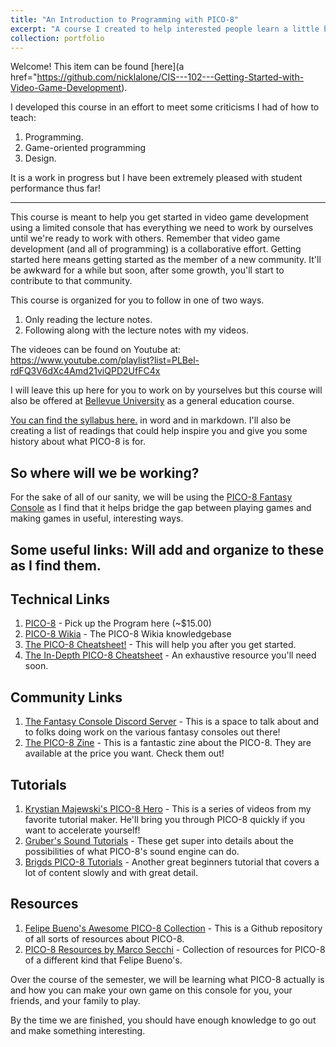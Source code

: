 ```yaml
---
title: "An Introduction to Programming with PICO-8"
excerpt: "A course I created to help interested people learn a little bit about how computer programming works. <br/><br/><img src='/images/pico-8.gif'>"
collection: portfolio
---
```


Welcome! This item can be found [here](a href="https://github.com/nicklalone/CIS---102---Getting-Started-with-Video-Game-Development).

I developed this course in an effort to meet some criticisms I had of how to teach: 

1. Programming.
2. Game-oriented programming
3. Design. 

It is a work in progress but I have been extremely pleased with student performance thus far!

---

This course is meant to help you get started in video game development using a limited console that has everything we need to work by ourselves until we're ready to work with others. Remember that video game development (and all of programming) is a collaborative effort. Getting started here means getting started as the member of a new community. It'll be awkward for a while but soon, after some growth, you'll start to contribute to that community. 

This course is organized for you to follow in one of two ways. 
1. Only reading the lecture notes. 
1. Following along with the lecture notes with my videos. 

The videoes can be found on Youtube at: https://www.youtube.com/playlist?list=PLBel-rdFQ3V6dXc4Amd21viQPD2UfFC4x

I will leave this up here for you to work on by yourselves but this course will also be offered at [Bellevue University](http://www.bellevue.edu/) as a general education course. 

[You can find the syllabus here.](course%20documents/syllabus) in word and in markdown. I'll also be creating a list of readings that could help inspire you and give you some history about what PICO-8 is for.

## So where will we be working?

For the sake of all of our sanity, we will be using the [PICO-8 Fantasy Console](https://www.lexaloffle.com/pico-8.php) as I find that it helps bridge the gap between playing games and making games in useful, interesting ways.

## **Some useful links:** Will add and organize to these as I find them.

## **Technical Links**
1. [PICO-8](https://www.lexaloffle.com/pico-8.php) - Pick up the Program here (~$15.00)
1. [PICO-8 Wikia](http://pico-8.wikia.com/wiki/Pico-8_Wikia?utm_medium=referral&utm_campaign=ZEEF&utm_source=https%3A%2F%2Fpico-8-resources.zeef.com%2Fmarco.secchi) - The PICO-8 Wikia knowledgebase
1. [The PICO-8 Cheatsheet!](https://imgur.com/iGrP5bK) - This will help you after you get started.
1. [The In-Depth PICO-8 Cheatsheet](https://neko250.github.io/pico8-api/) - An exhaustive resource you'll need soon.

## **Community Links**
1. [The Fantasy Console Discord Server](https://discordapp.com/invite/sFeDxWK) - This is a space to talk about and to folks doing work on the various fantasy consoles out there!
1. [The PICO-8 Zine](https://sectordub.itch.io/pico-8-fanzine-1) - This is a fantastic zine about the PICO-8. They are available at the price you want. Check them out!

## **Tutorials**
1. [Krystian Majewski's PICO-8 Hero](https://www.youtube.com/playlist?list=PLYND9uft5u_1YCkmXiMrPU7tiBG3hIKAZ) - This is a series of videos from my favorite tutorial maker. He'll bring you through PICO-8 quickly if you want to accelerate yourself!
1. [Gruber's Sound Tutorials](https://www.youtube.com/watch?v=Pzt0h0ErNAM&list=PLur95ujyAigsqZR1aNTrVGAvXD7EqywdS) - These get super into details about the possibilities of what PICO-8's sound engine can do. 
1. [Brigds PICO-8 Tutorials](https://www.youtube.com/watch?v=NOcZonu65hE&list=PLB_hJy2NGP0JsFFpEJpe2Wb-k7QShZkGX) - Another great beginners tutorial that covers a lot of content slowly and with great detail.

## **Resources**
1. [Felipe Bueno's Awesome PICO-8 Collection](https://github.com/felipebueno/awesome-PICO-8) - This is a Github repository of all sorts of resources about PICO-8. 
1. [PICO-8 Resources by Marco Secchi](https://pico-8-resources.zeef.com/marco.secchi) - Collection of resources for PICO-8 of a different kind that Felipe Bueno's.

Over the course of the semester, we will be learning what PICO-8 actually is and how you can make your own game on this console for you, your friends, and your family to play. 

By the time we are finished, you should have enough knowledge to go out and make something interesting.



